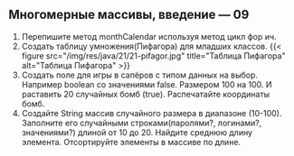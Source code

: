 ## Многомерные массивы, введение — 09

1. Перепишите метод monthCalendar используя метод цикл фор ич.
2. Создать таблицу умножения(Пифагора) для младших классов.
    {{< figure src="/img/res/java/21/21-pifagor.jpg" title="Таблица Пифагора" alt="Таблица Пифагора" >}}
3. Создать поле для игры в сапёров с типом данных на выбор. Например boolean со значениями false. Размером 100 на 100. И раставить 20 случайных бомб (true). Распечатайте координаты бомб.
4. Создайте String массив случайного размера в диапазоне (10-100). Заполните его случайными строками(паролями?, логинами?, значениями?) длиной от 10 до 20. Найдите среднюю длину элемента. Отсортируйте элементы в массиве по длине.